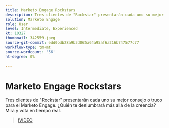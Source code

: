 ```yaml
---
title: Marketo Engage Rockstars
description: Tres clientes de "Rockstar" presentarán cada uno su mejor consejo o truco para el Marketo Engage. ¿Quién te deslumbrará más allá de la creencia? Mira y vota en tiempo real.
solution: Marketo Engage
role: User
level: Intermediate, Experienced
kt: 10327
thumbnail: 342559.jpeg
source-git-commit: edd0bdb28a9b3d065a64a95af6a216b747577c77
workflow-type: tm+mt
source-wordcount: '56'
ht-degree: 0%

---
```


# Marketo Engage Rockstars

Tres clientes de &quot;Rockstar&quot; presentarán cada uno su mejor consejo o truco para el Marketo Engage. ¿Quién te deslumbrará más allá de la creencia? Mira y vota en tiempo real.

>[!VIDEO](https://video.tv.adobe.com/v/342559/?quality=12&learn=on)
